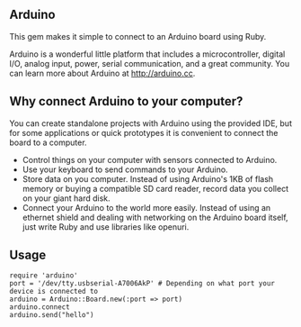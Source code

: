 ## Arduino ##
This gem makes it simple to connect to an Arduino board using Ruby.

Arduino is a wonderful little platform that includes a microcontroller, digital I/O, analog input, power, serial communication, and a great community. You can learn more about Arduino at http://arduino.cc.

## Why connect Arduino to your computer? ##
You can create standalone projects with Arduino using the provided IDE, but for some applications or quick prototypes it is convenient to connect the board to a computer.

- Control things on your computer with sensors connected to Arduino.
- Use your keyboard to send commands to your Arduino.
- Store data on you computer. Instead of using Arduino's 1KB of flash memory or buying a compatible SD card reader, record data you collect on your giant hard disk.
- Connect your Arduino to the world more easily. Instead of using an ethernet shield and dealing with networking on the Arduino board itself, just write Ruby and use libraries like openuri.

## Usage ##
	require 'arduino'
	port = '/dev/tty.usbserial-A7006AkP' # Depending on what port your device is connected to
	arduino = Arduino::Board.new(:port => port)
	arduino.connect
	arduino.send("hello")